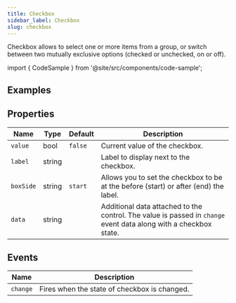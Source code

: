 ```yaml
---
title: Checkbox
sidebar_label: Checkbox
slug: checkbox
---
```


Checkbox allows to select one or more items from a group, or switch between two mutually exclusive options (checked or unchecked, on or off).

import { CodeSample } from '@site/src/components/code-sample';

## Examples

<CodeSample src="https://python-checkbox-example.pgletio.repl.co" height="300px"
    python="https://github.com/pglet/examples/blob/main/python/controls/checkbox_control.py"
    bash="https://github.com/pglet/examples/blob/main/bash/controls/checkbox.sh"
    />

## Properties

| Name      | Type    | Default | Description |
| --------- | ------- | ------- | ----------- |
| `value`   | bool    | `false` | Current value of the checkbox. |
| `label`   | string  |         | Label to display next to the checkbox. |
| `boxSide`   | string  | `start` | Allows you to set the checkbox to be at the before (start) or after (end) the label. |
| `data`     | string  |         | Additional data attached to the control. The value is passed in `change` event data along with a checkbox state. |

## Events

| Name      | Description |
| --------- | ----------- |
| `change`  | Fires when the state of checkbox is changed. |

